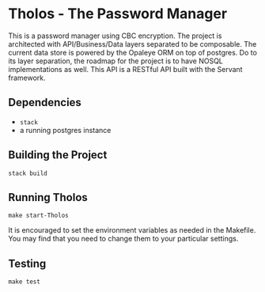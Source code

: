 # Tholos - The Password Manager

This is a password manager using CBC encryption. The project is architected with API/Business/Data layers separated to be composable. The current data store is powered by the Opaleye ORM on top of postgres. Do to its layer separation, the roadmap for the project is to have NOSQL implementations as well. This API is a RESTful API built with the Servant framework.

## Dependencies
* `stack`
* a running postgres instance


## Building the Project

```stack build```

## Running Tholos

```make start-Tholos```

It is encouraged to set the environment variables as needed in the Makefile. You may find that you need to change them to your particular settings.

## Testing

```make test```
